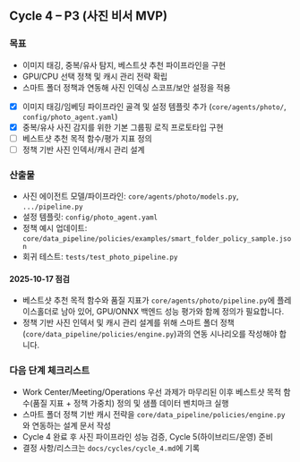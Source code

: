 ## Cycle 4 – P3 (사진 비서 MVP)

### 목표
- 이미지 태깅, 중복/유사 탐지, 베스트샷 추천 파이프라인을 구현
- GPU/CPU 선택 정책 및 캐시 관리 전략 확립
- 스마트 폴더 정책과 연동해 사진 인덱싱 스코프/보안 설정을 적용

- [x] 이미지 태깅/임베딩 파이프라인 골격 및 설정 템플릿 추가 (`core/agents/photo/`, `config/photo_agent.yaml`)
- [x] 중복/유사 사진 감지를 위한 기본 그룹핑 로직 프로토타입 구현
- [ ] 베스트샷 추천 목적 함수/평가 지표 정의
- [ ] 정책 기반 사진 인덱서/캐시 관리 설계

### 산출물
- 사진 에이전트 모델/파이프라인: `core/agents/photo/models.py`, `.../pipeline.py`
- 설정 템플릿: `config/photo_agent.yaml`
- 정책 예시 업데이트: `core/data_pipeline/policies/examples/smart_folder_policy_sample.json`
- 회귀 테스트: `tests/test_photo_pipeline.py`

#### 2025-10-17 점검
- 베스트샷 추천 목적 함수와 품질 지표가 `core/agents/photo/pipeline.py`에 플레이스홀더로 남아 있어, GPU/ONNX 백엔드 성능 평가와 함께 정의가 필요합니다.
- 정책 기반 사진 인덱서 및 캐시 관리 설계를 위해 스마트 폴더 정책(`core/data_pipeline/policies/engine.py`)과의 연동 시나리오를 작성해야 합니다.

### 다음 단계 체크리스트
- Work Center/Meeting/Operations 우선 과제가 마무리된 이후 베스트샷 목적 함수(품질 지표 + 정책 가중치) 정의 및 샘플 데이터 벤치마크 실행
- 스마트 폴더 정책 기반 캐시 전략을 `core/data_pipeline/policies/engine.py`와 연동하는 설계 문서 작성
- Cycle 4 완료 후 사진 파이프라인 성능 검증, Cycle 5(하이브리드/운영) 준비
- 결정 사항/리스크는 `docs/cycles/cycle_4.md`에 기록
